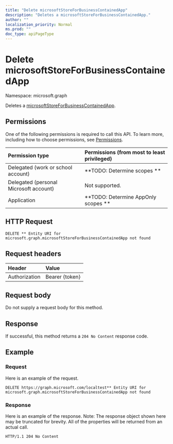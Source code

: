 ```yaml
---
title: "Delete microsoftStoreForBusinessContainedApp"
description: "Deletes a microsoftStoreForBusinessContainedApp."
author: ""
localization_priority: Normal
ms.prod: ""
doc_type: apiPageType
---
```


# Delete microsoftStoreForBusinessContainedApp

Namespace: microsoft.graph

Deletes a [microsoftStoreForBusinessContainedApp](../resources/microsoftstoreforbusinesscontainedapp.md).

## Permissions
One of the following permissions is required to call this API. To learn more, including how to choose permissions, see [Permissions](/concepts/permissions-reference.md).

|Permission type|Permissions (from most to least privileged)|
|:---|:---|
|Delegated (work or school account)|**TODO: Determine scopes **|
|Delegated (personal Microsoft account)|Not supported.|
|Application|**TODO: Determine AppOnly scopes **|

## HTTP Request
<!-- {
  "blockType": "ignored"
}
-->
``` http
DELETE ** Entity URI for microsoft.graph.microsoftStoreForBusinessContainedApp not found
```

## Request headers
|Header|Value|
|:---|:---|
|Authorization|Bearer {token}|

## Request body
Do not supply a request body for this method.

## Response
If successful, this method returns a `204 No Content` response code.

## Example

### Request
Here is an example of the request.
<!-- {
  "blockType": "request",
  "name": "delete_microsoftstoreforbusinesscontainedapp"
}
-->
``` http
DELETE https://graph.microsoft.com/localtest** Entity URI for microsoft.graph.microsoftStoreForBusinessContainedApp not found
```

### Response
Here is an example of the response. Note: The response object shown here may be truncated for brevity. All of the properties will be returned from an actual call.
<!-- {
  "blockType": "response",
  "truncated": true
}
-->
``` http
HTTP/1.1 204 No Content
```


